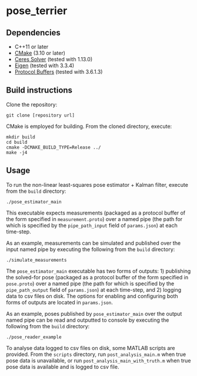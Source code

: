 # pose_terrier

## Dependencies
* C++11 or later
* [CMake](https://cmake.org/) (3.10 or later)
* [Ceres Solver](http://ceres-solver.org/) (tested with 1.13.0)
* [Eigen](http://eigen.tuxfamily.org/) (tested with 3.3.4)
* [Protocol Buffers](https://developers.google.com/protocol-buffers/) (tested with 3.6.1.3)

## Build instructions
Clone the repository:
```
git clone [repository url]
```

CMake is employed for building. From the cloned directory, execute:
```
mkdir build
cd build
cmake -DCMAKE_BUILD_TYPE=Release ../
make -j4
```

## Usage
To run the non-linear least-squares pose estimator + Kalman filter, execute from the `build` directory:
```
./pose_estimator_main
```
This executable expects measurements (packaged as a protocol buffer of the form specified in `measurement.proto`) over a named pipe (the path for which is specified by the `pipe_path_input` field of `params.json`) at each time-step.

As an example, measurements can be simulated and published over the input named pipe by executing the following from the `build` directory:
```
./simulate_measurements
```


The `pose_estimator_main` executable has two forms of outputs: 1) publishing the solved-for pose (packaged as a protocol buffer of the form specified in `pose.proto`) over a named pipe (the path for which is specified by the `pipe_path_output` field of `params.json`) at each time-step, and 2) logging data to csv files on disk. The options for enabling and configuring both forms of outputs are located in `params.json`.

As an example, poses published by `pose_estimator_main` over the output named pipe can be read and outputted to console by executing the following from the `build` directory:
```
./pose_reader_example
```
To analyse data logged to csv files on disk, some MATLAB scripts are provided. From the `scripts` directory, run `post_analysis_main.m` when true pose data is unavailable, or run `post_analysis_main_with_truth.m` when true pose data is available and is logged to csv file.
